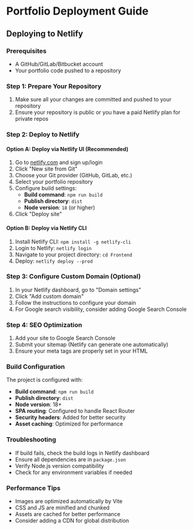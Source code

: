 # Portfolio Deployment Guide

## Deploying to Netlify

### Prerequisites
- A GitHub/GitLab/Bitbucket account
- Your portfolio code pushed to a repository

### Step 1: Prepare Your Repository
1. Make sure all your changes are committed and pushed to your repository
2. Ensure your repository is public or you have a paid Netlify plan for private repos

### Step 2: Deploy to Netlify

#### Option A: Deploy via Netlify UI (Recommended)
1. Go to [netlify.com](https://netlify.com) and sign up/login
2. Click "New site from Git"
3. Choose your Git provider (GitHub, GitLab, etc.)
4. Select your portfolio repository
5. Configure build settings:
   - **Build command**: `npm run build`
   - **Publish directory**: `dist`
   - **Node version**: `18` (or higher)
6. Click "Deploy site"

#### Option B: Deploy via Netlify CLI
1. Install Netlify CLI: `npm install -g netlify-cli`
2. Login to Netlify: `netlify login`
3. Navigate to your project directory: `cd Frontend`
4. Deploy: `netlify deploy --prod`

### Step 3: Configure Custom Domain (Optional)
1. In your Netlify dashboard, go to "Domain settings"
2. Click "Add custom domain"
3. Follow the instructions to configure your domain
4. For Google search visibility, consider adding Google Search Console

### Step 4: SEO Optimization
1. Add your site to Google Search Console
2. Submit your sitemap (Netlify can generate one automatically)
3. Ensure your meta tags are properly set in your HTML

### Build Configuration
The project is configured with:
- **Build command**: `npm run build`
- **Publish directory**: `dist`
- **Node version**: 18+
- **SPA routing**: Configured to handle React Router
- **Security headers**: Added for better security
- **Asset caching**: Optimized for performance

### Troubleshooting
- If build fails, check the build logs in Netlify dashboard
- Ensure all dependencies are in `package.json`
- Verify Node.js version compatibility
- Check for any environment variables if needed

### Performance Tips
- Images are optimized automatically by Vite
- CSS and JS are minified and chunked
- Assets are cached for better performance
- Consider adding a CDN for global distribution 